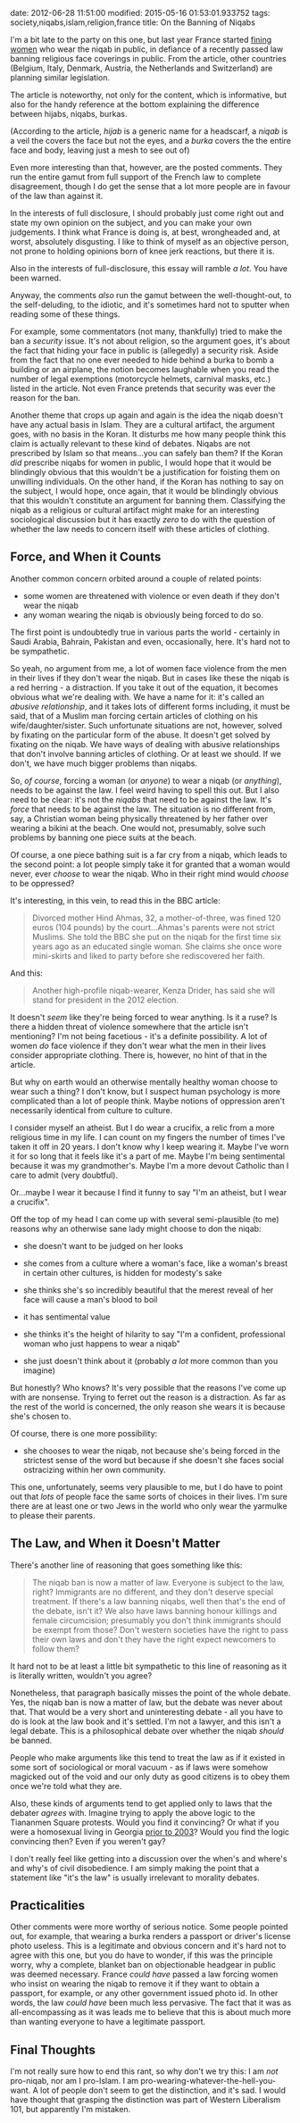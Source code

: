date: 2012-06-28 11:51:00
modified: 2015-05-16 01:53:01.933752
tags: society,niqabs,islam,religion,france
title: On the Banning of Niqabs

I'm a bit late to the party on this one, but last year France started
[fining women][1] who wear the niqab in public, in defiance of a recently
passed law banning religious face coverings in public.  From the article,
other countries (Belgium, Italy, Denmark, Austria, the Netherlands and
Switzerland) are planning similar legislation.

The article is noteworthy, not only for the content, which is informative,
but also for the handy reference at the bottom explaining the difference
between hijabs, niqabs, burkas.

(According to the article, *hijab* is a generic name for a headscarf, a
*niqab* is a veil the covers the face but not the eyes, and a *burka* covers
the the entire face and body, leaving just a mesh to see out of)

Even more interesting than that, however, are the posted comments.  They run
the entire gamut from full support of the French law to complete
disagreement, though I do get the sense that a lot more people are in favour
of the law than against it.

In the interests of full disclosure, I should probably just come right out
and state my own opinion on the subject, and you can make your own
judgements.  I think what France is doing is, at best, wrongheaded and, at
worst, absolutely disgusting.  I like to think of myself as an objective
person, not prone to holding opinions born of knee jerk reactions, but there
it is.

Also in the interests of full-disclosure, this essay will ramble *a lot*.
You have been warned.

Anyway, the comments *also* run the gamut between the well-thought-out, to
the self-deluding, to the idiotic, and it's sometimes hard not to sputter
when reading some of these things.

For example, some commentators (not many, thankfully) tried to make the ban
a *security* issue.  It's not about religion, so the argument goes, it's
about the fact that hiding your face in public is (allegedly) a security
risk.  Aside from the fact that no one ever needed to hide behind a burka to
bomb a building or an airplane, the notion becomes laughable when you read
the number of legal exemptions (motorcycle helmets, carnival masks, etc.)
listed in the article.  Not even France pretends that security was ever the
reason for the ban.

Another theme that crops up again and again is the idea the niqab doesn't
have any actual basis in Islam.  They are a cultural artifact, the argument
goes, with no basis in the Koran.  It disturbs me how many people think this
claim is actually relevant to these kind of debates.  Niqabs are not
prescribed by Islam so that means...you can safely ban them?  If the Koran
*did* prescribe niqabs for women in public, I would hope that it would be
blindingly obvious that this wouldn't be a justification for foisting them
on unwilling individuals.  On the other hand, if the Koran has nothing to
say on the subject, I would hope, once again, that it would be blindingly
obvious that this wouldn't constitute an argument for banning them.
Classifying the niqab as a religious or cultural artifact might make for an
interesting sociological discussion but it has exactly *zero* to do with the
question of whether the law needs to concern itself with these articles of
clothing.

## Force, and When it Counts

Another common concern orbited around a couple of related points:

* some women are threatened with violence or even death if they don't wear
  the niqab
* any woman wearing the niqab is obviously being forced to do so.

The first point is undoubtedly true in various parts the world - certainly
in Saudi Arabia, Bahrain, Pakistan and even, occasionally, here.  It's hard
not to be sympathetic.

So yeah, no argument from me, a lot of women face violence from the men in
their lives if they don't wear the niqab.  But in cases like these the niqab
is a red herring - a distraction.  If you take it out of the equation, it
becomes obvious what we're dealing with.  We have a name for it: it's called
an *abusive relationship*, and it takes lots of different forms including,
it must be said, that of a Muslim man forcing certain articles of clothing
on his wife/daughter/sister.  Such unfortunate situations are not, however,
solved by fixating on the particular form of the abuse.  It doesn't get
solved by fixating on the niqab.  We have ways of dealing with abusive
relationships that don't involve banning articles of clothing.  Or at least
we should.  If we don't, we have much bigger problems than niqabs.

So, *of course*, forcing a woman (or *anyone*) to wear a niqab (or
*anything*), needs to be against the law.  I feel weird having to spell this
out.  But I also need to be clear: it's not the *niqabs* that need to be
against the law.  It's *force* that needs to be against the law.  The
situation is no different from, say, a Christian woman being physically
threatened by her father over wearing a bikini at the beach.  One would not,
presumably, solve such problems by banning one piece suits at the beach.

Of course, a one piece bathing suit is a far cry from a niqab, which leads
to the second point: a lot people simply take it for granted that a woman
would never, ever *choose* to wear the niqab.  Who in their right mind would
*choose* to be oppressed?

It's interesting, in this vein, to read this in the BBC article:


> Divorced mother Hind Ahmas, 32, a mother-of-three, was fined 120 euros
(104 pounds) by the court...Ahmas's parents were not strict Muslims. She
told the BBC she put on the niqab for the first time six years ago as an
educated single woman.  She claims she once wore mini-skirts and liked to
party before she rediscovered her faith.

And this:

> Another high-profile niqab-wearer, Kenza Drider, has said she will stand
for president in the 2012 election.

It doesn't *seem* like they're being forced to wear anything.  Is it a ruse?
Is there a hidden threat of violence somewhere that the article isn't
mentioning?  I'm not being facetious - it's a definite possibility.  A lot
of women *do* face violence if they don't wear what the men in their lives
consider appropriate clothing.  There is, however, no hint of that in the
article.

But why on earth would an otherwise mentally healthy woman choose to wear
such a thing?  I don't know, but I suspect human psychology is more
complicated than a lot of people think.  Maybe notions of oppression aren't
necessarily identical from culture to culture.

I consider myself an atheist.  But I do wear a crucifix, a relic from a more
religious time in my life.  I can count on my fingers the number of times
I've taken it off in 20 years.  I don't know why I keep wearing it.  Maybe
I've worn it for so long that it feels like it's a part of me.  Maybe I'm
being sentimental because it was my grandmother's.  Maybe I'm a more devout
Catholic than I care to admit (very doubtful).

Or...maybe I wear it because I find it funny to say "I'm an atheist, but I
wear a crucifix".

Off the top of my head I can come up with several semi-plausible (to me)
reasons why an otherwise sane lady might choose to don the niqab:

* she doesn't want to be judged on her looks

* she comes from a culture where a woman's face, like a woman's breast in
  certain other cultures, is hidden for modesty's sake

* she thinks she's so incredibly beautiful that the merest reveal of her
  face will cause a man's blood to boil

* it has sentimental value

* she thinks it's the height of hilarity to say "I'm a confident,
  professional woman who just happens to wear a niqab"

* she just doesn't think about it (probably *a lot* more common than you
  imagine)

But honestly?  Who knows?  It's very possible that the reasons I've come up
with are nonsense.  Trying to ferret out the reason is a distraction.  As
far as the rest of the world is concerned, the only reason she wears it is
because she's chosen to.

Of course, there is one more possibility:

* she chooses to wear the niqab, not because she's being forced in the
  strictest sense of the word but because if she doesn't she faces social
  ostracizing within her own community.

This one, unfortunately, seems very plausible to me, but I do have to point
out that *lots* of people face the same sorts of choices in their lives.
I'm sure there are at least one or two Jews in the world who only wear the
yarmulke to please their parents.

## The Law, and When it Doesn't Matter

There's another line of reasoning that goes something like this:

> The niqab ban is now a matter of law.  Everyone is subject to the law,
right?  Immigrants are no different, and they don't deserve special
treatment.  If there's a law banning niqabs, well then that's the end of
the debate, isn't it?  We also have laws banning honour killings and
female circumcision; presumably you don't think immigrants should be
exempt from those?  Don't western societies have the right to pass their
own laws and don't they have the right expect newcomers to follow them?

It hard not to be at least a little bit sympathetic to this line of
reasoning as it is literally written, wouldn't you agree?

Nonetheless, that paragraph basically misses the point of the whole debate.
Yes, the niqab ban is now a matter of law, but the debate was never about
that.  That would be a very short and uninteresting debate - all you have to
do is look at the law book and it's settled.  I'm not a lawyer, and this
isn't a legal debate.  This is a philosophical debate over whether the niqab
*should* be banned.

People who make arguments like this tend to treat the law as if it existed
in some sort of sociological or moral vacuum - as if laws were somehow
magicked out of the void and our only duty as good citizens is to obey them
once we're told what they are.

Also, these kinds of arguments tend to get applied only to laws that the
debater *agrees* with.  Imagine trying to apply the above logic to the
Tiananmen Square protests.  Would you find it convincing?  Or what if you
were a homosexual living in Georgia [prior to 2003][2]?  Would you find the
logic convincing then?  Even if you weren't gay?

I don't really feel like getting into a discussion over the when's and
where's and why's of civil disobedience.  I am simply making the point that
a statement like "it's the law" is usually irrelevant to morality debates.

## Practicalities

Other comments were more worthy of serious notice.  Some people pointed out,
for example, that wearing a burka renders a passport or driver's license
photo useless.  This is a legitimate and obvious concern and it's hard not
to agree with this one, but you do have to wonder, if this was the principle
worry, why a complete, blanket ban on objectionable headgear in public was
deemed necessary.  France *could have* passed a law forcing women who insist
on wearing the niqab to remove it if they want to obtain a passport, for
example, or any other government issued photo id.  In other words, the law
*could have* been much less pervasive.  The fact that it was as
all-encompassing as it was leads me to believe that this is about much more
than wanting everyone to have a legitimate passport.

## Final Thoughts

I'm not really sure how to end this rant, so why don't we try this: I am
*not* pro-niqab, nor am I pro-Islam.  I am
pro-wearing-whatever-the-hell-you-want.  A lot of people don't seem to get
the distinction, and it's sad.  I would have thought that grasping the
distinction was part of Western Liberalism 101, but apparently I'm mistaken.

[1]: http://www.bbc.co.uk/news/world-europe-15013383
[2]: http://en.wikipedia.org/wiki/Lawrence_v._Texas
